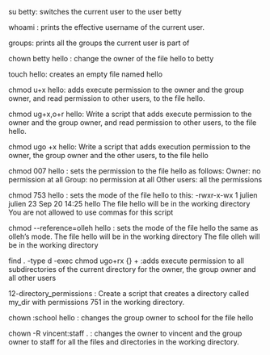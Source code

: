 su betty: switches the current user to the user betty

whoami : prints the effective username of the current user.

groups: prints all the groups the current user is part of

chown betty hello : change the owner of the file hello to betty

touch hello: creates an empty file named hello

chmod u+x hello: adds execute permission to the owner and the group owner, and read permission to other users, to the file hello.

chmod ug+x,o+r hello: Write a script that adds execute permission to the owner and the group owner, and read permission to other users, to the file hello.

chmod ugo +x hello: Write a script that adds execution permission to the owner, the group owner and the other users, to the file hello

chmod 007 hello : sets the permission to the file hello as follows:
	Owner: no permission at all
	Group: no permission at all
	Other users: all the permissions

chmod 753 hello : sets the mode of the file hello to this:
	-rwxr-x-wx 1 julien julien 23 Sep 20 14:25 hello
	The file hello will be in the working directory
	You are not allowed to use commas for this script


chmod --reference=olleh hello : sets the mode of the file hello the same as olleh’s mode.
	The file hello will be in the working directory
	The file olleh will be in the working directory

find . -type d -exec chmod ugo+rx {} + :adds execute permission to all subdirectories of the current directory for the owner, the group owner and all other users

12-directory_permissions : Create a script that creates a directory called my_dir with permissions 751 in the working directory.

chown :school hello : changes the group owner to school for the file hello

chown -R vincent:staff . : changes the owner to vincent and the group owner to staff for all the files and directories in the working directory.


